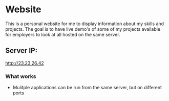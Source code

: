 # Website
This is a personal website for me to display information about my skills and projects.
The goal is to have live demo's of some of my projects available for employers to look at all hosted on the same server.

## Server IP:
http://23.23.26.42

### What works
 - Mulitple applications can be run from the same server, but on different ports
